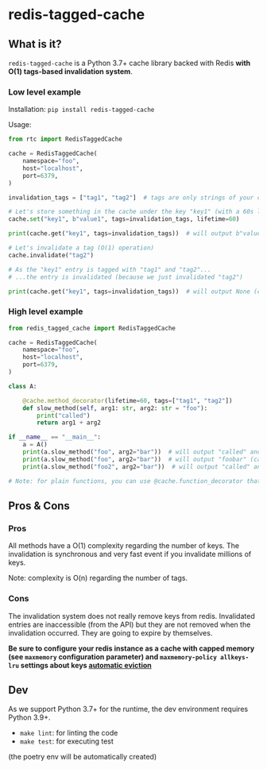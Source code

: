 # redis-tagged-cache

## What is it?

`redis-tagged-cache` is a Python 3.7+ cache library backed with Redis **with O(1) tags-based invalidation system**.

### Low level example

Installation: `pip install redis-tagged-cache`

Usage:

```python
from rtc import RedisTaggedCache

cache = RedisTaggedCache(
    namespace="foo",
    host="localhost",
    port=6379,
)

invalidation_tags = ["tag1", "tag2"]  # tags are only strings of your choice

# Let's store something in the cache under the key "key1" (with a 60s lifetime)
cache.set("key1", b"value1", tags=invalidation_tags, lifetime=60)

print(cache.get("key1", tags=invalidation_tags))  # will output b"value1" (cache hit!)

# Let's invalidate a tag (O(1) operation)
cache.invalidate("tag2")

# As the "key1" entry is tagged with "tag1" and "tag2"...
# ...the entry is invalidated (because we just invalidated "tag2")

print(cache.get("key1", tags=invalidation_tags))  # will output None (cache miss!)
```

### High level example

```python
from redis_tagged_cache import RedisTaggedCache

cache = RedisTaggedCache(
    namespace="foo",
    host="localhost",
    port=6379,
)

class A:

    @cache.method_decorator(lifetime=60, tags=["tag1", "tag2"])
    def slow_method(self, arg1: str, arg2: str = "foo"):
        print("called")
        return arg1 + arg2

if __name__ == "__main__":
    a = A()
    print(a.slow_method("foo", arg2="bar"))  # will output "called" and "foobar" (cache miss)
    print(a.slow_method("foo", arg2="bar"))  # will output "foobar" (cache hit)
    print(a.slow_method("foo2", arg2="bar"))  # will output "called" and "foo2bar" (cache miss)

# Note: for plain functions, you can use @cache.function_decorator that works the same way
```

## Pros & Cons

### Pros

All methods have a O(1) complexity regarding the number of keys. The invalidation is synchronous and very fast event if you invalidate millions of keys.

Note: complexity is O(n) regarding the number of tags.

### Cons

The invalidation system does not really remove keys from redis. Invalidated entries are inaccessible (from the API) but they are not removed when the invalidation occurred. They are going to expire by themselves.

**Be sure to configure your redis instance as a cache with capped memory (see `maxmemory` configuration parameter) and `maxmemory-policy allkeys-lru` settings about keys [automatic eviction](https://redis.io/docs/latest/develop/reference/eviction/)**

## Dev

As we support Python 3.7+ for the runtime, the dev environment requires Python 3.9+.

- `make lint`: for linting the code
- `make test`: for executing test

(the poetry env will be automatically created)


